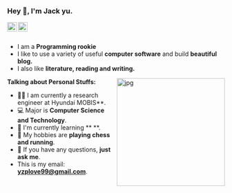 ### Hey 👋, I'm Jack yu.

<a href="https://github.com/yzp-99/">
  <img align="left" alt="Github" width="22px" src="https://cdn.jsdelivr.net/npm/simple-icons@v3/icons/github.svg" />
</a>
<a href="https://mail.google.com/ ">
  <img align="left" alt="Gmail" width="22px" src="https://cdn.jsdelivr.net/npm/simple-icons@3.12.2/icons/gmail.svg" />
</a>

<br />
<br />

- I am a **Programming rookie** 
- I like to use a variety of useful **computer software** and build  **beautiful blog.**
- I also like **literature, reading and writing.** 

<img align="right" alt="jpg" width="250px" src="https://ko.wikipedia.org/wiki/%ED%83%9C%EC%96%91#/media/%ED%8C%8C%EC%9D%BC:The_Sun_by_the_Atmospheric_Imaging_Assembly_of_NASA's_Solar_Dynamics_Observatory_-_20100819.jpg" />

**Talking about Personal Stuffs:**

- 👨‍🏛 I am currently a research engineer at Hyundai MOBIS**.
- 💻 Major is **Computer Science and Technology**.
- 🌱 I'm currently learning ** **. 
- 🤔 My hobbies are **playing chess and running**.
- 💬 If you have any questions, **just ask me**.
- This is my email: **yzplove99@gmail.com**.
